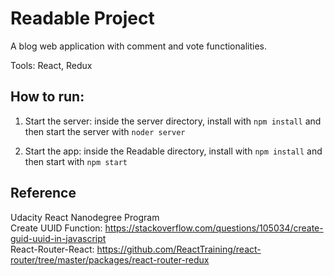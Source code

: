 # Readable Project

A blog web application with comment and vote functionalities.

Tools: React, Redux


## How to run:
1. Start the server: inside the server directory, install with `npm install` and then start the server with `noder server`

2. Start the app: inside the Readable directory, install with `npm install` and then start with `npm start`

## Reference
Udacity React Nanodegree Program <br />
Create UUID Function: https://stackoverflow.com/questions/105034/create-guid-uuid-in-javascript <br />
React-Router-React: https://github.com/ReactTraining/react-router/tree/master/packages/react-router-redux <br />
